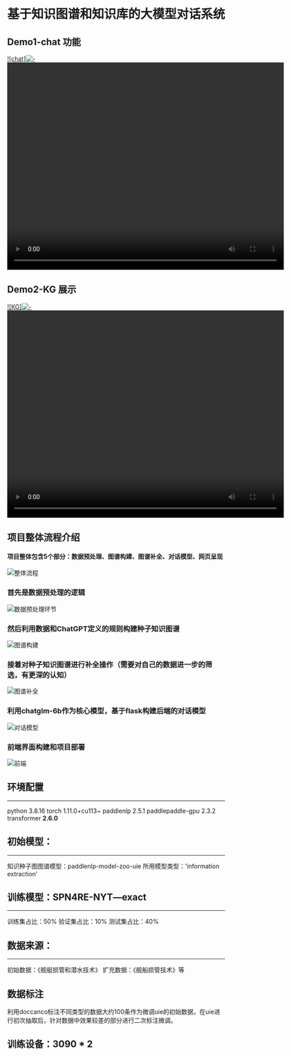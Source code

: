 # 基于知识图谱和知识库的大模型对话系统

## Demo1-chat 功能
[![chat]![-](demo/demo-chat.png)](demo/video-demo-chat.mp4)
<video src="https://github.com/littlewwwhite/KnowledgeGraph-based-on-Raw-text-A27/raw/main/demo/video-demo-chat.mp4" width="640" height="480" controls></video>
<!-- <video controls src="demo/demo_video.mp4" title="Demo"></video> -->

## Demo2-KG 展示
[![KG]![-](demo/demo-kg.png)](demo/video-demo-kg.mp4)
<video src="https://github.com/littlewwwhite/KnowledgeGraph-based-on-Raw-text-A27/raw/main/demo/video-demo-kg.mp4" width="640" height="480" controls></video>

## 项目整体流程介绍
#### 项目整体包含5个部分：数据预处理、图谱构建、图谱补全、对话模型、网页呈现
![整体流程](/demo/all.png)

### 首先是数据预处理的逻辑
![数据预处理环节](/demo/data_process.png)

### 然后利用数据和ChatGPT定义的规则构建种子知识图谱
![图谱构建](demo/build_kg.png)


### 接着对种子知识图谱进行补全操作（需要对自己的数据进一步的筛选，有更深的认知）
![图谱补全](demo/kg.png)

### 利用chatglm-6b作为核心模型，基于flask构建后端的对话模型
![对话模型](demo/chat.png)

### 前端界面构建和项目部署
![前端](demo/web.png)


## 环境配置

---
python                    3.8.16
torch                     1.11.0+cu113~
paddlenlp                 2.5.1
paddlepaddle-gpu          2.3.2
transformer               **2.6.0**


## 初始模型：
---
知识种子图图谱模型：paddlenlp-model-zoo-uie
所用模型类型：'information extraction'


##  训练模型：SPN4RE-NYT—exact
---
训练集占比：50%
验证集占比：10%
测试集占比：40%


## 数据来源：
---
初始数据：《舰艇损管和潜水技术》
扩充数据：《舰船损管技术》等

## 数据标注
利用doccanco标注不同类型的数据大约100条作为微调uie的初始数据，在uie进行初次抽取后，针对数据中效果较差的部分进行二次标注微调。

## 训练设备：3090 * 2

